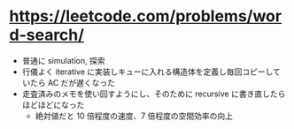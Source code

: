 # https://leetcode.com/problems/word-search/

- 普通に simulation, 探索
- 行儀よく iterative に実装しキューに入れる構造体を定義し毎回コピーしていたら AC だが遅くなった
- 走査済みのメモを使い回すようにし、そのために recursive に書き直したらほどほどになった
  - 絶対値だと 10 倍程度の速度、7 倍程度の空間効率の向上
